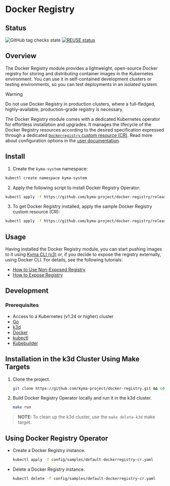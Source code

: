 # Docker Registry

## Status

![GitHub tag checks state](https://img.shields.io/github/checks-status/kyma-project/docker-registry/main?label=docker-registry&link=https%3A%2F%2Fgithub.com%2Fkyma-project%2Fdocker-registry%2Fcommits%2Fmain)
[![REUSE status](https://api.reuse.software/badge/github.com/kyma-project/docker-registry)](https://api.reuse.software/info/github.com/kyma-project/docker-registry)

## Overview

The Docker Registry module provides a lightweight, open-source Docker registry for storing and distributing container images in the Kubernetes environment. You can use it in self-contained development clusters or testing environments, so you can test deployments in an isolated system.

> [!WARNING]  
> Do not use Docker Registry in production clusters, where a full-fledged, highly-available, production-grade registry is necessary.

The Docker Registry module comes with a dedicated Kubernetes operator for effortless installation and upgrades. It manages the lifecycle of the Docker Registry resources according to the desired specification expressed through a dedicated [`Dockerregistry` custom resource (CR)](docs/user/technical-reference/resources/06-20-docker-registry-cr.md). Read more about configuration options in the [user documentation](./docs/user).

## Install

1. Create the `kyma-system` namespace:

```bash
kubectl create namespace kyma-system
```

2. Apply the following script to install Docker Registry Operator:

```bash
kubectl apply -f https://github.com/kyma-project/docker-registry/releases/latest/download/dockerregistry-operator.yaml
```

3. To get Docker Registry installed, apply the sample Docker Registry custom resource (CR):

```bash
kubectl apply -f https://github.com/kyma-project/docker-registry/releases/latest/download/default-dockerregistry-cr.yaml
```

## Usage

Having installed the Docker Registry module, you can start pushing images to it using [Kyma CLI (v3)](https://github.com/kyma-project/cli?tab=readme-ov-file#install) or, if you decide to expose the registry externally, using Docker CLI.
For details, see the following tutorials:

* [How to Use Non-Exposed Registry](docs/user/tutorials/01-10-use-registry.md)
* [How to Expose Registry](docs/user/tutorials/01-20-expose-registry.md)

## Development

### Prerequisites

* Access to a Kubernetes (v1.24 or higher) cluster
* [Go](https://go.dev/)
* [k3d](https://k3d.io/)
* [Docker](https://www.docker.com/)
* [kubectl](https://kubernetes.io/docs/tasks/tools/)
* [Kubebuilder](https://book.kubebuilder.io/)

## Installation in the k3d Cluster Using Make Targets

1. Clone the project.

    ```bash
    git clone https://github.com/kyma-project/docker-registry.git && cd docker-registry/
    ```

2. Build Docker Registry Operator locally and run it in the k3d cluster.

    ```bash
    make run
    ```

> **NOTE:** To clean up the k3d cluster, use the `make delete-k3d` make target.

## Using Docker Registry Operator

* Create a Docker Registry instance.

    ```bash
    kubectl apply -f config/samples/default-dockerregistry-cr.yaml
    ```

* Delete a Docker Registry instance.

    ```bash
    kubectl delete -f config/samples/default-dockerregistry-cr.yaml
    ```
